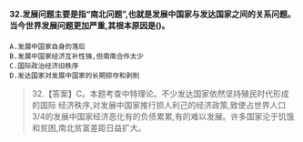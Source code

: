 #### 32.发展问题主要是指“南北问题”,也就是发展中国家与发达国家之间的关系问题。当今世界发展问题更加严重,其根本原因是()。
    A.发展中国家自身的落后
    B.发展中国家经济互补性强,但南南合作太少
    C.国际政治经济旧秩序
    D.发达国家对发展中国家的长期掠夺和剥削
>   32.【答案】C。本题考查中特理论。不少发达国家依然坚持殖民时代形成的国际
    经济秩序,对发展中国家推行损人利己的经济政策,致使占世界人口3/4的发展中国家经济恶化有的负债累累,有的难以发展。许多国家沦于饥饿和贫困,南北贫富差距日益扩大。